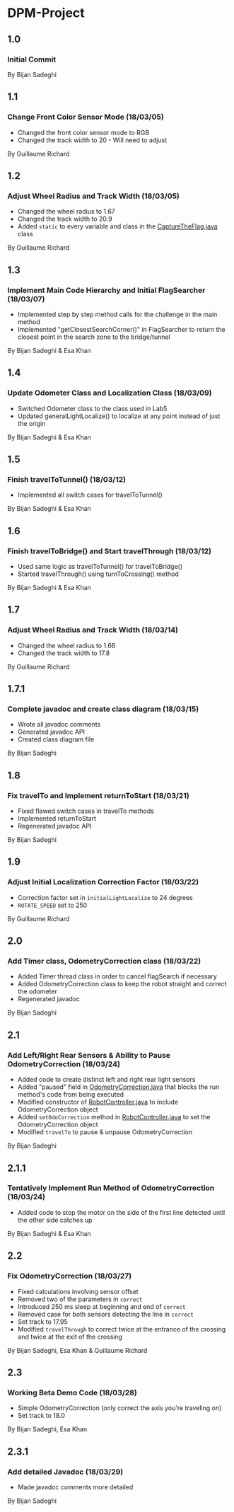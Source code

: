 # DPM-Project

## 1.0
### Initial Commit
By Bijan Sadeghi

## 1.1
### Change Front Color Sensor Mode (18/03/05)
* Changed the front color sensor mode to RGB
* Changed the track width to 20 - Will need to adjust  

By Guillaume Richard

## 1.2
### Adjust Wheel Radius and Track Width (18/03/05)
* Changed the wheel radius to 1.67
* Changed the track width to 20.9
* Added `static` to every variable and class in the [CaptureTheFlag.java](https://github.com/BijanSadeghi/DPM-Project/tree/master/CaptureTheFlag/src/ca/mcgill/ecse211/main/CaptureTheFlag.java) class

By Guillaume Richard

## 1.3
### Implement Main Code Hierarchy and Initial FlagSearcher (18/03/07)
* Implemented step by step method calls for the challenge in the main method
* Implemented "getClosestSearchCorner()" in FlagSearcher to return the closest point in the search zone to the bridge/tunnel

By Bijan Sadeghi & Esa Khan

## 1.4
### Update Odometer Class and Localization Class (18/03/09)
* Switched Odometer class to the class used in Lab5
* Updated generalLightLocalize() to localize at any point instead of just the origin

By Bijan Sadeghi & Esa Khan

## 1.5
### Finish travelToTunnel() (18/03/12)
* Implemented all switch cases for travelToTunnel()

By Bijan Sadeghi & Esa Khan

## 1.6
### Finish travelToBridge() and Start travelThrough (18/03/12)
* Used same logic as travelToTunnel() for travelToBridge()
* Started travelThrough() using turnToCrossing() method

By Bijan Sadeghi & Esa Khan

## 1.7
### Adjust Wheel Radius and Track Width (18/03/14)
* Changed the wheel radius to 1.66
* Changed the track width to 17.8

By Guillaume Richard

## 1.7.1
### Complete javadoc and create class diagram (18/03/15)
* Wrote all javadoc comments
* Generated javadoc API
* Created class diagram file

By Bijan Sadeghi

## 1.8
### Fix travelTo and Implement returnToStart (18/03/21)
* Fixed flawed switch cases in travelTo methods
* Implemented returnToStart
* Regenerated javadoc API

By Bijan Sadeghi

## 1.9
### Adjust Initial Localization Correction Factor (18/03/22)
* Correction factor set in `initialLightLocalize` to 24 degrees
* `ROTATE_SPEED` set to 250

By Guillaume Richard

## 2.0
### Add Timer class, OdometryCorrection class (18/03/22)
* Added Timer thread class in order to cancel flagSearch if necessary
* Added OdometryCorrection class to keep the robot straight and correct the odometer
* Regenerated javadoc

By Bijan Sadeghi

## 2.1
### Add Left/Right Rear Sensors & Ability to Pause OdometryCorrection (18/03/24)
* Added code to create distinct left and right rear light sensors
* Added "paused" field in [OdometryCorrection.java](https://github.com/BijanSadeghi/DPM-Project/tree/master/CaptureTheFlag/src/ca/mcgill/ecse211/odometer/OdometryCorrection.java) that blocks the run method's code from being executed
* Modified constructor of [RobotController.java](https://github.com/BijanSadeghi/DPM-Project/tree/master/CaptureTheFlag/src/ca/mcgill/ecse211/controller/RobotController.java) to include OdometryCorrection object
* Added `setOdoCorrection` method in [RobotController.java](https://github.com/BijanSadeghi/DPM-Project/tree/master/CaptureTheFlag/src/ca/mcgill/ecse211/controller/RobotController.java) to set the OdometryCorrection object
* Modified `travelTo` to pause & unpause OdometryCorrection

By Bijan Sadeghi

## 2.1.1
### Tentatively Implement Run Method of OdometryCorrection (18/03/24)
* Added code to stop the motor on the side of the first line detected until the other side catches up

By Bijan Sadeghi & Esa Khan

## 2.2
### Fix OdometryCorrection (18/03/27)
* Fixed calculations involving sensor offset
* Removed two of the parameters in `correct`
* Introduced 250 ms sleep at beginning and end of `correct`
* Removed case for both sensors detecting the line in `correct`
* Set track to 17.95
* Modified `travelThrough` to correct twice at the entrance of the crossing and twice at the exit of the crossing

By Bijan Sadeghi, Esa Khan & Guillaume Richard

## 2.3
### Working Beta Demo Code (18/03/28)
* Simple OdometryCorrection (only correct the axis you're traveling on)
* Set track to 18.0

By Bijan Sadeghi, Esa Khan

## 2.3.1
### Add detailed Javadoc (18/03/29)
* Made javadoc comments more detailed

By Bijan Sadeghi

